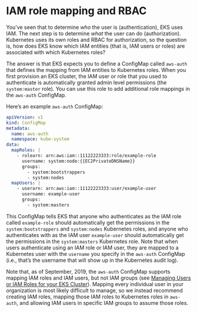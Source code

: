 # IAM role mapping and RBAC

You’ve seen that to determine _who_ the user is (authentication), EKS uses IAM. The next step is to determine _what_
the user can do (authorization). Kubernetes uses its own roles and RBAC for authorization, so the question is, how does
EKS know which IAM entities (that is, IAM users or roles) are associated with which Kubernetes roles?

The answer is that EKS expects you to define a ConfigMap called `aws-auth` that defines the mapping from IAM entities
to Kubernetes roles. When you first provision an EKS cluster, the IAM user or role that you used to authenticate is
automatically granted admin level permissions (the `system:master` role). You can use this role to add additional role
mappings in the `aws-auth` ConfigMap.

Here’s an example `aws-auth` ConfigMap:

```yaml
apiVersion: v1
kind: ConfigMap
metadata:
  name: aws-auth
  namespace: kube-system
data:
  mapRoles: |
    - rolearn: arn:aws:iam::11122223333:role/example-role
      username: system:node:{{EC2PrivateDNSName}}
      groups:
        - system:bootstrappers
        - system:nodes
  mapUsers: |
    - userarn: arn:aws:iam::11122223333:user/example-user
      username: example-user
      groups:
        - system:masters
```

This ConfigMap tells EKS that anyone who authenticates as the IAM role called `example-role` should automatically get
the permissions in the `system:bootstrappers` and `system:nodes` Kubernetes roles, and anyone who authenticates with as
the IAM user `example-user` should automatically get the permissions in the `system:masters` Kubernetes role. Note that
when users authenticate using an IAM role or IAM user, they are mapped to a Kubernetes user with the `username` you
specify in the `aws-auth` ConfigMap (i.e., that’s the username that will show up in the Kubernetes audit log).

Note that, as of September, 2019, the `aws-auth` ConfigMap supports mapping IAM roles and IAM users, but not IAM groups
(see [Managing Users or IAM Roles for your EKS Cluster](https://docs.aws.amazon.com/en_pv/eks/latest/userguide/add-user-role.html)).
Mapping every individual user in your organization is most likely difficult to manage, so we instead recommend creating
IAM roles, mapping those IAM roles to Kubernetes roles in `aws-auth`, and allowing IAM users in specific IAM groups to
assume those roles.


<!-- ##DOCS-SOURCER-START
{
  "sourcePlugin": "local-copier",
  "hash": "ff384b3108de45dc98d77a4b652db03c"
}
##DOCS-SOURCER-END -->
